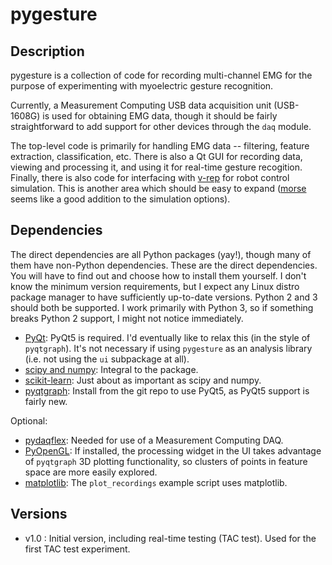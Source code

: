 # pygesture


## Description

pygesture is a collection of code for recording multi-channel EMG for the
purpose of experimenting with myoelectric gesture recognition.

Currently, a Measurement Computing USB data acquisition unit (USB-1608G) is
used for obtaining EMG data, though it should be fairly straightforward to add
support for other devices through the `daq` module.

The top-level code is primarily for handling EMG data -- filtering, feature
extraction, classification, etc. There is also a Qt GUI for recording data,
viewing and processing it, and using it for real-time gesture recogition.
Finally, there is also code for interfacing with
[v-rep](http://coppeliarobotics.com/) for robot control simulation. This is
another area which should be easy to expand
([morse](https://github.com/morse-simulator/morse) seems like a good addition
to the simulation options).


## Dependencies

The direct dependencies are all Python packages (yay!), though many of them
have non-Python dependencies. These are the direct dependencies. You will have
to find out and choose how to install them yourself. I don't know the minimum
version requirements, but I expect any Linux distro package manager to have
sufficiently up-to-date versions. Python 2 and 3 should both be supported.
I work primarily with Python 3, so if something breaks Python 2 support,
I might not notice immediately.

- [PyQt](http://www.riverbankcomputing.com/software/pyqt/intro): PyQt5 is
  required. I'd eventually like to relax this (in the style of `pyqtgraph`).
  It's not necessary if using `pygesture` as an analysis library (i.e. not
  using the `ui` subpackage at all).
- [scipy and numpy](http://www.scipy.org/): Integral to the package.
- [scikit-learn](http://scikit-learn.org/stable/): Just about as important as
  scipy and numpy.
- [pyqtgraph](http://pyqtgraph.org/): Install from the git repo to use PyQt5,
  as PyQt5 support is fairly new.

Optional:

- [pydaqflex](https://github.com/torfbolt/PyDAQFlex): Needed for use of
  a Measurement Computing DAQ.
- [PyOpenGL](http://pyopengl.sourceforge.net/): If installed, the processing
  widget in the UI takes advantage of `pyqtgraph` 3D plotting functionality, so
  clusters of points in feature space are more easily explored.
- [matplotlib](http://matplotlib.org/): The `plot_recordings` example script
  uses matplotlib.

## Versions

- v1.0 : Initial version, including real-time testing (TAC test). Used for the
  first TAC test experiment.
